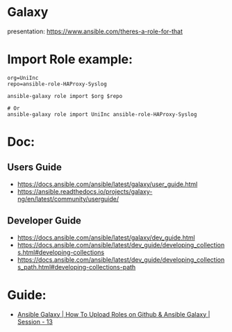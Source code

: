 # Galaxy
presentation: https://www.ansible.com/theres-a-role-for-that

# Import Role example:
```
org=UniInc
repo=ansible-role-HAProxy-Syslog

ansible-galaxy role import $org $repo

# Or
ansible-galaxy role import UniInc ansible-role-HAProxy-Syslog
```

# Doc:
## Users Guide
- https://docs.ansible.com/ansible/latest/galaxy/user_guide.html
- https://ansible.readthedocs.io/projects/galaxy-ng/en/latest/community/userguide/

## Developer Guide
- https://docs.ansible.com/ansible/latest/galaxy/dev_guide.html
- https://docs.ansible.com/ansible/latest/dev_guide/developing_collections.html#developing-collections
- https://docs.ansible.com/ansible/latest/dev_guide/developing_collections_path.html#developing-collections-path

# Guide:
- [Ansible Galaxy | How To Upload Roles on Github & Ansible Galaxy | Session - 13](https://youtu.be/WaPIUhcwoPU)
